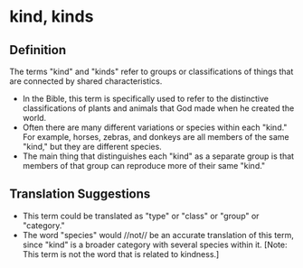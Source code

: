 # kind, kinds

## Definition

The terms "kind" and "kinds" refer to groups or classifications of things that are connected by shared characteristics.

* In the Bible, this term is specifically used to refer to the distinctive classifications of plants and animals that God made when he created the world.
* Often there are many different variations or species within each "kind." For example, horses, zebras, and donkeys are all members of the same "kind," but they are different species.
* The main thing that distinguishes each "kind" as a separate group is that members of that group can reproduce more of their same "kind."


## Translation Suggestions



* This term could be translated as "type" or "class" or "group" or "category."
* The word "species" would //not// be an accurate translation of this term, since "kind" is a broader category with several species within it.
[Note: This term is not the word that is related to kindness.]